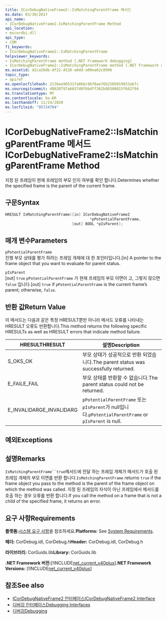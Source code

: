 ```yaml
---
title: ICorDebugNativeFrame2::IsMatchingParentFrame 메서드
ms.date: 03/30/2017
api_name:
- ICorDebugNativeFrame2.IsMatchingParentFrame Method
api_location:
- mscordbi.dll
api_type:
- COM
f1_keywords:
- ICorDebugNativeFrame2::IsMatchingParentFrame
helpviewer_keywords:
- IsMatchingParentFrame method [.NET Framework debugging]
- ICorDebugNativeFrame2::IsMatchingParentFrame method [.NET Framework debugging]
ms.assetid: d2ca20db-df22-4528-a0dd-a09ea62c8998
topic_type:
- apiref
ms.openlocfilehash: 213bee96531fa0bbc9bf0ae76b2505019833abfc
ms.sourcegitcommit: d8020797a6657d0fbbdff362b80300815f682f94
ms.translationtype: MT
ms.contentlocale: ko-KR
ms.lasthandoff: 11/24/2020
ms.locfileid: "95724704"
---
```

# <a name="icordebugnativeframe2ismatchingparentframe-method"></a><span data-ttu-id="c37a3-102">ICorDebugNativeFrame2::IsMatchingParentFrame 메서드</span><span class="sxs-lookup"><span data-stu-id="c37a3-102">ICorDebugNativeFrame2::IsMatchingParentFrame Method</span></span>

<span data-ttu-id="c37a3-103">지정 된 프레임이 현재 프레임의 부모 인지 여부를 확인 합니다.</span><span class="sxs-lookup"><span data-stu-id="c37a3-103">Determines whether the specified frame is the parent of the current frame.</span></span>  
  
## <a name="syntax"></a><span data-ttu-id="c37a3-104">구문</span><span class="sxs-lookup"><span data-stu-id="c37a3-104">Syntax</span></span>  
  
```cpp  
HRESULT IsMatchingParentFrame([in] ICorDebugNativeFrame2  
                                      *pPotentialParentFrame,  
                              [out] BOOL *pIsParent);  
```  
  
## <a name="parameters"></a><span data-ttu-id="c37a3-105">매개 변수</span><span class="sxs-lookup"><span data-stu-id="c37a3-105">Parameters</span></span>  

 `pPotentialParentFrame`  
 <span data-ttu-id="c37a3-106">진행 부모 상태를 평가 하려는 프레임 개체에 대 한 포인터입니다.</span><span class="sxs-lookup"><span data-stu-id="c37a3-106">[in] A pointer to the frame object that you want to evaluate for parent status.</span></span>  
  
 `pIsParent`  
 <span data-ttu-id="c37a3-107">[out] `true` `pPotentialParentFrame` 가 현재 프레임의 부모 이면이 고, 그렇지 않으면 `false` 입니다.</span><span class="sxs-lookup"><span data-stu-id="c37a3-107">[out] `true` if `pPotentialParentFrame` is the current frame’s parent; otherwise, `false`.</span></span>  
  
## <a name="return-value"></a><span data-ttu-id="c37a3-108">반환 값</span><span class="sxs-lookup"><span data-stu-id="c37a3-108">Return Value</span></span>  

 <span data-ttu-id="c37a3-109">이 메서드는 다음과 같은 특정 HRESULT뿐만 아니라 메서드 오류를 나타내는 HRESULT 오류도 반환합니다.</span><span class="sxs-lookup"><span data-stu-id="c37a3-109">This method returns the following specific HRESULTs as well as HRESULT errors that indicate method failure.</span></span>  
  
|<span data-ttu-id="c37a3-110">HRESULT</span><span class="sxs-lookup"><span data-stu-id="c37a3-110">HRESULT</span></span>|<span data-ttu-id="c37a3-111">설명</span><span class="sxs-lookup"><span data-stu-id="c37a3-111">Description</span></span>|  
|-------------|-----------------|  
|<span data-ttu-id="c37a3-112">S_OK</span><span class="sxs-lookup"><span data-stu-id="c37a3-112">S_OK</span></span>|<span data-ttu-id="c37a3-113">부모 상태가 성공적으로 반환 되었습니다.</span><span class="sxs-lookup"><span data-stu-id="c37a3-113">The parent status was successfully returned.</span></span>|  
|<span data-ttu-id="c37a3-114">E_FAIL</span><span class="sxs-lookup"><span data-stu-id="c37a3-114">E_FAIL</span></span>|<span data-ttu-id="c37a3-115">부모 상태를 반환할 수 없습니다.</span><span class="sxs-lookup"><span data-stu-id="c37a3-115">The parent status could not be returned.</span></span>|  
|<span data-ttu-id="c37a3-116">E_INVALIDARG</span><span class="sxs-lookup"><span data-stu-id="c37a3-116">E_INVALIDARG</span></span>|<span data-ttu-id="c37a3-117">`pPotentialParentFrame` 또는 `pIsParent`가 null입니다.</span><span class="sxs-lookup"><span data-stu-id="c37a3-117">`pPotentialParentFrame` or `pIsParent` is null.</span></span>|  
  
## <a name="exceptions"></a><span data-ttu-id="c37a3-118">예외</span><span class="sxs-lookup"><span data-stu-id="c37a3-118">Exceptions</span></span>  
  
## <a name="remarks"></a><span data-ttu-id="c37a3-119">설명</span><span class="sxs-lookup"><span data-stu-id="c37a3-119">Remarks</span></span>  

 <span data-ttu-id="c37a3-120">`IsMatchingParentFrame``true`메서드에 전달 하는 프레임 개체가 메서드가 호출 된 프레임 개체의 부모 이면를 반환 합니다.</span><span class="sxs-lookup"><span data-stu-id="c37a3-120">`IsMatchingParentFrame` returns `true` if the frame object you pass to the method is the parent of the frame object on which the method was called.</span></span> <span data-ttu-id="c37a3-121">지정 된 프레임의 자식이 아닌 프레임에서 메서드를 호출 하는 경우 오류를 반환 합니다.</span><span class="sxs-lookup"><span data-stu-id="c37a3-121">If you call the method on a frame that is not a child of the specified frame, it returns an error.</span></span>  
  
## <a name="requirements"></a><span data-ttu-id="c37a3-122">요구 사항</span><span class="sxs-lookup"><span data-stu-id="c37a3-122">Requirements</span></span>  

 <span data-ttu-id="c37a3-123">**플랫폼:**[시스템 요구 사항](../../get-started/system-requirements.md)을 참조하세요.</span><span class="sxs-lookup"><span data-stu-id="c37a3-123">**Platforms:** See [System Requirements](../../get-started/system-requirements.md).</span></span>  
  
 <span data-ttu-id="c37a3-124">**헤더:** CorDebug.idl, CorDebug.h</span><span class="sxs-lookup"><span data-stu-id="c37a3-124">**Header:** CorDebug.idl, CorDebug.h</span></span>  
  
 <span data-ttu-id="c37a3-125">**라이브러리:** CorGuids.lib</span><span class="sxs-lookup"><span data-stu-id="c37a3-125">**Library:** CorGuids.lib</span></span>  
  
 <span data-ttu-id="c37a3-126">**.NET Framework 버전:**[!INCLUDE[net_current_v40plus](../../../../includes/net-current-v40plus-md.md)]</span><span class="sxs-lookup"><span data-stu-id="c37a3-126">**.NET Framework Versions:** [!INCLUDE[net_current_v40plus](../../../../includes/net-current-v40plus-md.md)]</span></span>  
  
## <a name="see-also"></a><span data-ttu-id="c37a3-127">참조</span><span class="sxs-lookup"><span data-stu-id="c37a3-127">See also</span></span>

- [<span data-ttu-id="c37a3-128">ICorDebugNativeFrame2 인터페이스</span><span class="sxs-lookup"><span data-stu-id="c37a3-128">ICorDebugNativeFrame2 Interface</span></span>](icordebugnativeframe2-interface.md)
- [<span data-ttu-id="c37a3-129">디버깅 인터페이스</span><span class="sxs-lookup"><span data-stu-id="c37a3-129">Debugging Interfaces</span></span>](debugging-interfaces.md)
- [<span data-ttu-id="c37a3-130">디버깅</span><span class="sxs-lookup"><span data-stu-id="c37a3-130">Debugging</span></span>](index.md)

